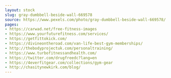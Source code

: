 ```yaml
---
layout: stock
slug: gray-dumbbell-beside-wall-669578
source: https://www.pexels.com/photo/gray-dumbbell-beside-wall-669578/
pages:
- https://carwad.net/free-fitness-images
- https://www.yourfuturefitness.com/services/
- https://getfittokick.com/
- https://divineontheroad.com/van-life-best-gym-memberships/
- http://thebodyprojectuk.com/personaltraining/
- https://www.turbofitnessandhealth.com/
- https://twitter.com/drugfreedc?lang=en
- https://4everfitgear.com/collections/gym-gear
- http://chasitynewkirk.com/blog/
---
```

